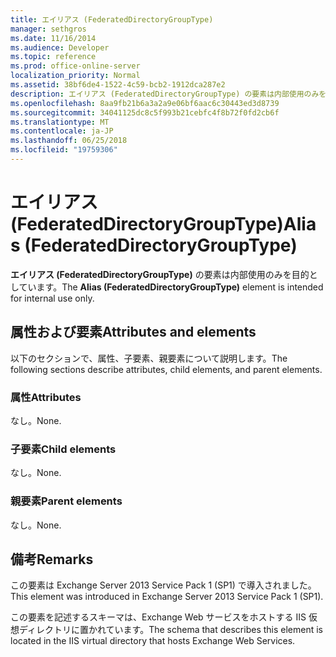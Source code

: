 ```yaml
---
title: エイリアス (FederatedDirectoryGroupType)
manager: sethgros
ms.date: 11/16/2014
ms.audience: Developer
ms.topic: reference
ms.prod: office-online-server
localization_priority: Normal
ms.assetid: 38bf6de4-1522-4c59-bcb2-1912dca287e2
description: エイリアス (FederatedDirectoryGroupType) の要素は内部使用のみを目的としています。
ms.openlocfilehash: 8aa9fb21b6a3a2a9e06bf6aac6c30443ed3d8739
ms.sourcegitcommit: 34041125dc8c5f993b21cebfc4f8b72f0fd2cb6f
ms.translationtype: MT
ms.contentlocale: ja-JP
ms.lasthandoff: 06/25/2018
ms.locfileid: "19759306"
---
```

# <a name="alias-federateddirectorygrouptype"></a><span data-ttu-id="3715a-103">エイリアス (FederatedDirectoryGroupType)</span><span class="sxs-lookup"><span data-stu-id="3715a-103">Alias (FederatedDirectoryGroupType)</span></span>

<span data-ttu-id="3715a-104">**エイリアス (FederatedDirectoryGroupType)** の要素は内部使用のみを目的としています。</span><span class="sxs-lookup"><span data-stu-id="3715a-104">The **Alias (FederatedDirectoryGroupType)** element is intended for internal use only.</span></span> 

## <a name="attributes-and-elements"></a><span data-ttu-id="3715a-105">属性および要素</span><span class="sxs-lookup"><span data-stu-id="3715a-105">Attributes and elements</span></span>

<span data-ttu-id="3715a-106">以下のセクションで、属性、子要素、親要素について説明します。</span><span class="sxs-lookup"><span data-stu-id="3715a-106">The following sections describe attributes, child elements, and parent elements.</span></span>
  
### <a name="attributes"></a><span data-ttu-id="3715a-107">属性</span><span class="sxs-lookup"><span data-stu-id="3715a-107">Attributes</span></span>

<span data-ttu-id="3715a-108">なし。</span><span class="sxs-lookup"><span data-stu-id="3715a-108">None.</span></span>
  
### <a name="child-elements"></a><span data-ttu-id="3715a-109">子要素</span><span class="sxs-lookup"><span data-stu-id="3715a-109">Child elements</span></span>

<span data-ttu-id="3715a-110">なし。</span><span class="sxs-lookup"><span data-stu-id="3715a-110">None.</span></span>
  
### <a name="parent-elements"></a><span data-ttu-id="3715a-111">親要素</span><span class="sxs-lookup"><span data-stu-id="3715a-111">Parent elements</span></span>

<span data-ttu-id="3715a-112">なし。</span><span class="sxs-lookup"><span data-stu-id="3715a-112">None.</span></span>
  
## <a name="remarks"></a><span data-ttu-id="3715a-113">備考</span><span class="sxs-lookup"><span data-stu-id="3715a-113">Remarks</span></span>

<span data-ttu-id="3715a-114">この要素は Exchange Server 2013 Service Pack 1 (SP1) で導入されました。</span><span class="sxs-lookup"><span data-stu-id="3715a-114">This element was introduced in Exchange Server 2013 Service Pack 1 (SP1).</span></span>
  
<span data-ttu-id="3715a-115">この要素を記述するスキーマは、Exchange Web サービスをホストする IIS 仮想ディレクトリに置かれています。</span><span class="sxs-lookup"><span data-stu-id="3715a-115">The schema that describes this element is located in the IIS virtual directory that hosts Exchange Web Services.</span></span>
  

